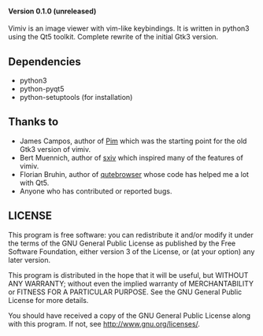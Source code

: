 #### Version 0.1.0 (unreleased)

Vimiv is an image viewer with vim-like keybindings. It is written in python3
using the Qt5 toolkit. Complete rewrite of the initial Gtk3 version.

## Dependencies
* python3
* python-pyqt5
* python-setuptools (for installation)

## Thanks to
* James Campos, author of [Pim](https://github.com/Narrat/Pim) which was the
  starting point for the old Gtk3 version of vimiv.
* Bert Muennich, author of [sxiv](https://github.com/muennich/sxiv) which
  inspired many of the features of vimiv.
* Florian Bruhin, author of
  [qutebrowser](https://github.com/qutebrowser/qutebrowser) whose code has
  helped me a lot with Qt5.
* Anyone who has contributed or reported bugs.


## LICENSE

This program is free software: you can redistribute it and/or modify it under
the terms of the GNU General Public License as published by the Free Software
Foundation, either version 3 of the License, or (at your option) any later
version.

This program is distributed in the hope that it will be useful, but WITHOUT ANY
WARRANTY; without even the implied warranty of MERCHANTABILITY or FITNESS FOR A
PARTICULAR PURPOSE. See the GNU General Public License for more details.

You should have received a copy of the GNU General Public License along with
this program. If not, see <http://www.gnu.org/licenses/>.
